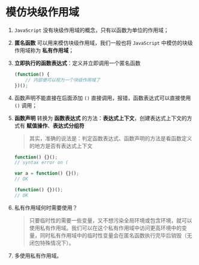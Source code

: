 # 模仿块级作用域
1. `JavaScript` 没有块级作用域的概念，只有以函数为单位的作用域；

2. **匿名函数** 可以用来模仿块级作用域，我们一般也将 `JavaScript` 中模仿的块级作用域称为 **私有作用域**；

3. **立即执行的函数表达式**：定义并立即调用一个匿名函数
    ```javascript
    (function() {
        // 内部便可以视为一个块级作用域了
    })();
    ```

4. 函数声明不能直接在后面添加 `()` 直接调用，报错，函数表达式可以直接使用 `()` 调用；

4. **函数声明** 转换为 **函数表达式** 的方法：**表达式上下文**，创建表达式上下文的方式有 **赋值操作**、**表达式分组符**
    > 其实，准确的说法是：判定函数表达式、函数声明的方法是看函数定义的地方是否有表达式上下文

    ```javascript
    function() {}();
    // syntax error on (

    var a = function() {}();
    // OK

    (function() {})();
    // OK
    ```

5. 私有作用域何时需要使用？
    > 只要临时性的需要一些变量，又不想污染全局环境或包含环境，就可以使用私有作用域。我们可以在这个私有作用域中访问更高环境中的变量，同时私有作用域中的临时性变量会在匿名函数执行完毕后销毁（无闭包特殊情况下）。

6. 多使用私有作用域。
